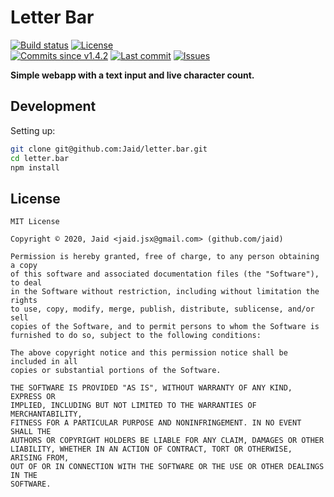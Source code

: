 # Letter Bar


<a href="https://actions-badge.atrox.dev/Jaid/letter.bar/goto"><img src="https://img.shields.io/endpoint.svg?style=flat-square&url=https%3A%2F%2Factions-badge.atrox.dev%2FJaid%2Fletter.bar%2Fbadge" alt="Build status"/></a> <a href="https://raw.githubusercontent.com/Jaid/letter.bar/master/license.txt"><img src="https://img.shields.io/github/license/Jaid/letter.bar?style=flat-square" alt="License"/></a>  
<a href="https://github.com/Jaid/letter.bar/commits"><img src="https://img.shields.io/github/commits-since/Jaid/letter.bar/v1.4.2?style=flat-square&logo=github" alt="Commits since v1.4.2"/></a> <a href="https://github.com/Jaid/letter.bar/commits"><img src="https://img.shields.io/github/last-commit/Jaid/letter.bar?style=flat-square&logo=github" alt="Last commit"/></a> <a href="https://github.com/Jaid/letter.bar/issues"><img src="https://img.shields.io/github/issues/Jaid/letter.bar?style=flat-square&logo=github" alt="Issues"/></a>  

**Simple webapp with a text input and live character count.**




















## Development



Setting up:
```bash
git clone git@github.com:Jaid/letter.bar.git
cd letter.bar
npm install
```


## License
```text
MIT License

Copyright © 2020, Jaid <jaid.jsx@gmail.com> (github.com/jaid)

Permission is hereby granted, free of charge, to any person obtaining a copy
of this software and associated documentation files (the "Software"), to deal
in the Software without restriction, including without limitation the rights
to use, copy, modify, merge, publish, distribute, sublicense, and/or sell
copies of the Software, and to permit persons to whom the Software is
furnished to do so, subject to the following conditions:

The above copyright notice and this permission notice shall be included in all
copies or substantial portions of the Software.

THE SOFTWARE IS PROVIDED "AS IS", WITHOUT WARRANTY OF ANY KIND, EXPRESS OR
IMPLIED, INCLUDING BUT NOT LIMITED TO THE WARRANTIES OF MERCHANTABILITY,
FITNESS FOR A PARTICULAR PURPOSE AND NONINFRINGEMENT. IN NO EVENT SHALL THE
AUTHORS OR COPYRIGHT HOLDERS BE LIABLE FOR ANY CLAIM, DAMAGES OR OTHER
LIABILITY, WHETHER IN AN ACTION OF CONTRACT, TORT OR OTHERWISE, ARISING FROM,
OUT OF OR IN CONNECTION WITH THE SOFTWARE OR THE USE OR OTHER DEALINGS IN THE
SOFTWARE.
```
